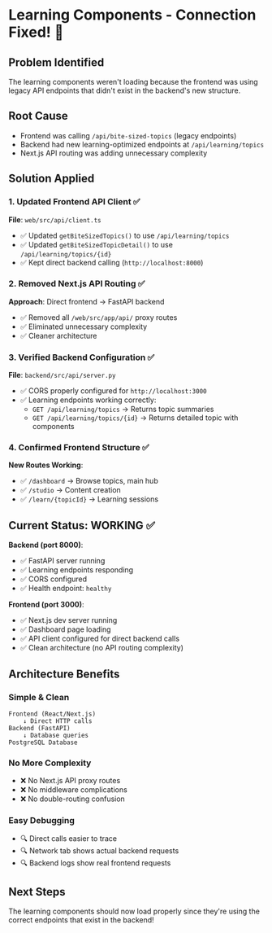# Learning Components - Connection Fixed! 🎉

## Problem Identified
The learning components weren't loading because the frontend was using legacy API endpoints that didn't exist in the backend's new structure.

## Root Cause
- Frontend was calling `/api/bite-sized-topics` (legacy endpoints)
- Backend had new learning-optimized endpoints at `/api/learning/topics`
- Next.js API routing was adding unnecessary complexity

## Solution Applied

### 1. Updated Frontend API Client ✅
**File**: `web/src/api/client.ts`
- ✅ Updated `getBiteSizedTopics()` to use `/api/learning/topics`
- ✅ Updated `getBiteSizedTopicDetail()` to use `/api/learning/topics/{id}`
- ✅ Kept direct backend calling (`http://localhost:8000`)

### 2. Removed Next.js API Routing ✅
**Approach**: Direct frontend → FastAPI backend
- ✅ Removed all `/web/src/app/api/` proxy routes
- ✅ Eliminated unnecessary complexity
- ✅ Cleaner architecture

### 3. Verified Backend Configuration ✅
**File**: `backend/src/api/server.py`
- ✅ CORS properly configured for `http://localhost:3000`
- ✅ Learning endpoints working correctly:
  - `GET /api/learning/topics` → Returns topic summaries
  - `GET /api/learning/topics/{id}` → Returns detailed topic with components

### 4. Confirmed Frontend Structure ✅
**New Routes Working**:
- ✅ `/dashboard` → Browse topics, main hub
- ✅ `/studio` → Content creation
- ✅ `/learn/{topicId}` → Learning sessions

## Current Status: WORKING ✅

**Backend (port 8000)**:
- ✅ FastAPI server running
- ✅ Learning endpoints responding
- ✅ CORS configured
- ✅ Health endpoint: `healthy`

**Frontend (port 3000)**:
- ✅ Next.js dev server running
- ✅ Dashboard page loading
- ✅ API client configured for direct backend calls
- ✅ Clean architecture (no API routing complexity)

## Architecture Benefits

### Simple & Clean
```
Frontend (React/Next.js)
    ↓ Direct HTTP calls
Backend (FastAPI)
    ↓ Database queries
PostgreSQL Database
```

### No More Complexity
- ❌ No Next.js API proxy routes
- ❌ No middleware complications
- ❌ No double-routing confusion

### Easy Debugging
- 🔍 Direct calls easier to trace
- 🔍 Network tab shows actual backend requests
- 🔍 Backend logs show real frontend requests

## Next Steps
The learning components should now load properly since they're using the correct endpoints that exist in the backend!